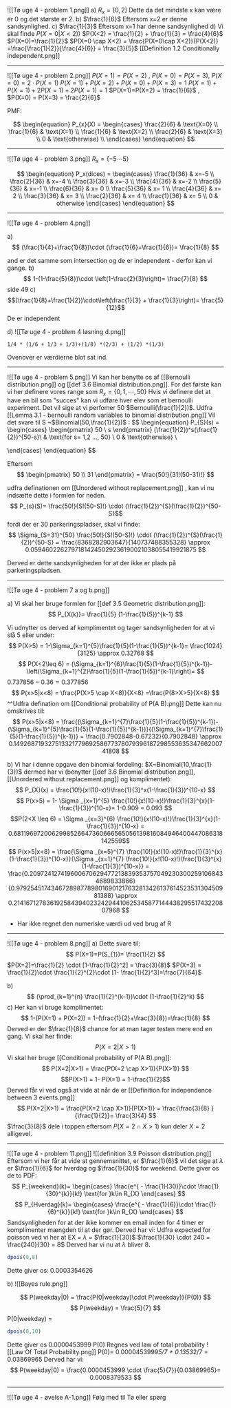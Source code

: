 ![[Tø uge 4 - problem 1.png]]
a) $R_{x}= [0,2]$ Dette da det mindste x kan være er 0 og det største er 2.
b)  $\frac{1}{6}$ Eftersom x=2 er denne sandsynlighed.
c)  $\frac{1}{3}$ Eftersom x=1 har denne sandsynlighed
d) Vi skal finde $P(X=0|X<2))$
						$P(X<2) = \frac{1}{2} + \frac{1}{3} = \frac{4}{6}$
						$P(X=0)=\frac{1}{2}$
						$P(X=0 \cap X<2) = \frac{P(X=0\cap X<2)}{P(X<2)} =\frac{\frac{1}{2}}{\frac{4}{6}} = \frac{3}{5}$ [[Definition 1.2 Conditionally independent.png]]
___

![[Tø uge 4 - problem 2.png]]
$P(X=1)=P(X=2)$ , $P(X=0) = P(X=3)$, $P(X=0) = 2\cdot P(X=1)$ 
$P(X=1) + P(X=2) + P(X=0) + P(X=3) = 1$
$P(X=1) + P(X=1) + 2P(X=1) + 2P(X=1) = 1$
$P(X=1)=P(X=2) = \frac{1}{6}$ , $P(X=0) = P(X=3) = \frac{2}{6}$

PMF:

$$
\begin{equation}
P_{x}(X) = 
\begin{cases}
 \frac{2}{6} & \text{X=0} \\
 \frac{1}{6} & \text{X=1} \\
 \frac{1}{6} & \text{X=2} \\
 \frac{2}{6} & \text{X=3} \\
 0 &  \text{otherwise} \\
 \end{cases}
\end{equation} 
$$

---

![[Tø uge 4 - problem 3.png]]
$R_{x} = \{-5\cdots 5\}$

$$ \begin{equation} P_x(dices) = \begin{cases} \frac{1}{36} & x=-5 \\ \frac{2}{36} & x=-4 \\ \frac{3}{36} & x=-3 \\ \frac{4}{36} & x=-2 \\ \frac{5}{36} & x=-1 \\ \frac{6}{36} & x= 0 \\ \frac{5}{36} & x= 1 \\ \frac{4}{36} & x= 2 \\ \frac{3}{36} & x= 3 \\ \frac{2}{36} & x= 4 \\ \frac{1}{36} & x= 5 \\ 0 & otherwise \end{cases} \end{equation} $$
___

![[Tø uge 4 - problem 4.png]]

a)
$$ (\frac{1}{4}+\frac{1}{8})\cdot (\frac{1}{6}+\frac{1}{6})= \frac{1}{8} $$

and er det samme som intersection og de er independent - derfor kan vi gange.
b)
$$
1-(1-\frac{5}{8})\cdot \left(1-\frac{2}{3}\right)= \frac{7}{8}
$$
side 49
c)
$$(\frac{1}{8}+\frac{1}{2})\cdot\left(\frac{1}{3} + \frac{1}{3}\right)= \frac{5}{12}$$
De er independent

d) 
 ![[Tø uge 4 - problem 4 løsning d.png]]
 ``` math-tex
 1/4 * (1/6 + 1/3 + 1/3)+(1/8) *(2/3) + (1/2) *(1/3) 
```
Ovenover er værdierne blot sat ind.
 ___
 ![[Tø uge 4 - problem 5.png]]
 Vi kan her benytte os af [[Bernoulli distribution.png]] og [[def 3.6 Binomial distribution.png]].
 For det første kan vi her definere vores range som $R_x=\{0,1,\cdots, 50\}$
Hvis vi definere det at have en bil som "succes" kan vi udføre hver elev som et bernoulli experiment. Det vil sige at vi perfomer 50 $Bernoulli(\frac{1}{2})$. Udfra [[Lemma 3.1 - bernoulli random variables to binomial distribution.png]] Vil det svare til S ~$Binomial(50,\frac{1}{2})$ :
$$
\begin{equation}
P_{S}(s) = 
\begin{cases}
  \begin{pmatrix}
50 \\
s 
\end{pmatrix} (\frac{1}{2})^s(\frac{1}{2})^{50-s}\ & \text{for s= 1,2 ..., 50} \\
 0 & \text{otherwise} \\

 \end{cases}
\end{equation} 
$$

Eftersom 
$$
\begin{pmatrix}
50 \\
31 
\end{pmatrix} = \frac{50!}{31!(50-31)!}
$$

udfra definationen om [[Unordered without replacement.png]] , kan vi nu indsætte dette i formlen for neden.
$$
P_{s}(S)=
\frac{50!}{S!(50-S)!} \cdot (\frac{1}{2})^{S}(\frac{1}{2})^{50-S}$$
fordi der er 30 parkeringspladser, skal vi finde:
$$
\Sigma_{S=31}^{50}
\frac{50!}{S!(50-S)!} \cdot (\frac{1}{2})^{S}(\frac{1}{2})^{50-S} = \frac{8368282903647}{140737488355328} \approx 0.05946022627971814245029236190021038055419921875
$$

Derved er dette sandsynligheden for at der ikke er plads på parkeringspladsen.

---
![[Tø uge 4 - problem 7 a og b.png]]

a) Vi skal her bruge formlen for [[def 3.5 Geometric distribution.png]]:
$$
P_{X(k)}= \frac{1}{5} (1-\frac{1}{5})^{k-1}
$$


Vi udnytter os derved af komplimentet og tager sandsynligheden for at vi slå 5 eller under:
$$
P(X>5) =	1-\Sigma_{k=1}^{5}\frac{1}{5}(1-\frac{1}{5})^{k-1}= \frac{1024}{3125} \approx 0.32768
$$
$$
P(X<2\leq 6) = (\Sigma_{k=1}^{6}\frac{1}{5}(1-\frac{1}{5})^{k-1})-\left(\Sigma_{k=1}^{2}\frac{1}{5}(1-\frac{1}{5})^{k-1}\right)= 
$$
																	$0.737856 - 0.36 = 0.377856$
$$
P(x>5|x<8) = \frac{P(X>5 \cap X<8)}{X<8} =\frac{P(8>X>5}{X<8}
$$
^^Udfra defination om [[Conditional probability of P(A B).png]]
Dette kan nu omskrives til:
$$
P(x>5|x<8) = \frac{(\Sigma_{k=1}^{7}\frac{1}{5}(1-\frac{1}{5})^{k-1})- (\Sigma_{k=1}^{5}\frac{1}{5}(1-\frac{1}{5})^{k-1})}{(\Sigma_{k=1}^{7}\frac{1}{5}(1-\frac{1}{5})^{k-1})} = \frac{0.7902848-0.67232}{0.7902848} \approx 0.1492687193275133217796925867737807939618729855363534766200741808
$$

b)
Vi har i denne opgave den binomial fordeling: $X~Binomial(10,\frac{1}{3})$ dermed har vi (benytter [[def 3.6 Binomial distribution.png]], [[Unordered without replacement.png]] og komplimentet):
$$
P_{X}(x) = \frac{10!}{x!(10-x)!}\frac{1}{3}^x(1-\frac{1}{3})^{10-x}
$$
$$
P(x>5) = 1- \Sigma _{x=1}^{5} \frac{10!}{x!(10-x)!}\frac{1}{3}^{x}(1-\frac{1}{3})^{10-x}= 1-0.909 = 0.093
$$
$$P(2<X \leq 6)  = \Sigma _{x=3}^{6} \frac{10!}{x!(10-x)!}\frac{1}{3}^{x}(1-\frac{1}{3})^{10-x} = 0.6811969720062998526647360666565056139816084946400447086318142559$$
$$
P(x>5|x<8) = \frac{\Sigma _{x=5}^{7} \frac{10!}{x!(10-x)!}\frac{1}{3}^{x}(1-\frac{1}{3})^{10-x}}{\Sigma _{x=1}^{7} \frac{10!}{x!(10-x)!}\frac{1}{3}^{x}(1-\frac{1}{3})^{10-x}} = \frac{0.2097241274196006706294772138393537570492303002591068434689833866}{0.9792545174346728987789801690121763281342613761452353130450981388} \approx 0.2141671278361925843940232429441062534587714443829551743220807968
$$
 - Har ikke regnet den numeriske værdi ud ved brug af R
 _____
 ![[Tø uge 4 - problem 8.png]]
 a)
 Dette svare til:
  $$
  P(X=1)=P(S_{1})= \frac{1}{2}
$$
$P(X=2)=\frac{1}{2}  \cdot [1-\frac{1}{2}^2] = \frac{3}{8}$
$P(X=3) = \frac{1}{2}\cdot \frac{1}{2}^{2}\cdot [1- \frac{1}{2}^3]=\frac{7}{64}$

b)
$$
(\prod_{k=1}^{n} \frac{1}{2}^{k-1})\cdot (1-\frac{1}{2}^k)
$$
c)
Her kan vi bruge komplimentet:
$$
1-(P(X=1) + P(X=2)) = 1-(\frac{1}{2}+\frac{3}{8})=\frac{1}{8}
$$
Derved er der $\frac{1}{8}$ chance for at man tager testen mere end en gang.
Vi skal her finde:
$$
P(X=2|X>1)
$$
Vi skal her bruge [[Conditional probability of P(A B).png]]:
$$
P(X=2|X>1) = \frac{P(X=2 \cap X>1)}{P(X>1)}
$$
$$P(X>1) = 1- P(X=1) = 1-\frac{1}{2}$$
Derved får vi ved også at vide at når de er [[Definition for independence between 3 events.png]]
$$
P(X=2|X>1) = \frac{P(X=2 \cap X>1)}{P(X>1)} = \frac{\frac{3}{8} }{\frac{1}{2}}= \frac{3}{4}
$$
$\frac{3}{8}$ dele i toppen eftersom $P(X=2 \cap X>1)$ kun deler $X=2$ alligevel.
___
![[Tø uge 4 - problem 11.png]]
![[definition 3.9 Poisson distribution.png]]
Eftersom vi her får at vide at gennemsnittet, er $\frac{1}{6}$ vil det sige at $\lambda$ er $\frac{1}{6}$ for hverdag og $\frac{1}{30}$ for weekend. Dette giver os de to PDF:
$$
P_{weekend}(k)=
\begin{cases}
\frac{e^{ - \frac{1}{30}}\cdot \frac{1}{30}^{k}}{k!} \text{for }k\in R_{X}
\end{cases}
$$
$$
P_{Hverdag}(k)=
\begin{cases}
\frac{e^{ - \frac{1}{6}}\cdot \frac{1}{6}^{k}}{k!} \text{for }k\in R_{X}
\end{cases}
$$
Sandsynligheden for at der ikke kommer en email inden for 4 timer er komplimenter mængden til at der gør. Derved har vi:
Udfra expected for poisson ved vi her at EX = $\lambda$ = $\frac{1}{30}$
$\frac{1}{30} \cdot 240 = \frac{240}{30} = 8$ Derved har vi nu at $\lambda$ bliver 8.
```R
dpois(0,8)
```
Dette giver os:
0.0003354626

b)
![[Bayes rule.png]]

$$
P(weekday|0) = \frac{P(0|weekday)\cdot P(weekday)}{P(0)}
$$
$$
P(weekday) = \frac{5}{7}
$$
P(0|weekday) =
```R
dpois(0,10)
```
Dette giver os 0.0000453999
P(0) Regnes ved law of total probability
![[Law Of Total Probability.png]]
P(0)= 0.0000453999*5/7 + 0.1353*2/7 = 0.03869965
Derved har vi:
$$
P(weekday|0) = \frac{0.0000453999 \cdot \frac{5}{7}}{0.03869965}= 0.0008379533
$$
___

![[Tø uge 4 - øvelse A-1.png]]
Følg med til Tø eller spørg